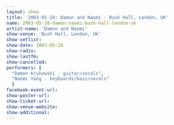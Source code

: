 ```yaml
---
layout: show
title: '2003-05-28: Damon and Naomi - Bush Hall, London, UK'
name: 2003-05-28-damon-naomi-bush-hall-london-uk
artist-name: 'Damon and Naomi'
show-venue: 'Bush Hall, London, UK'
show-setlist: 
show-date: 2003-05-28
show-radio: 
show-lastfm: 
show-cancelled: 
performers: [
  "Damon Krukowski - guitar/vocals",
  "Naomi Yang - keyboards/bass/vocals"
  ]
facebook-event-url: 
show-poster-url: 
show-ticket-url: 
show-venue-website: 
show-additional: 
---
```


